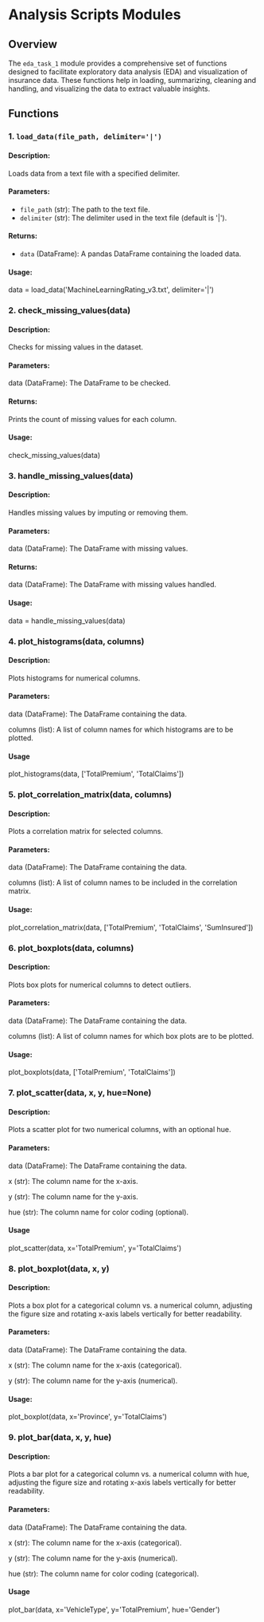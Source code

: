 # Analysis Scripts Modules

## Overview

The `eda_task_1` module provides a comprehensive set of functions designed to facilitate exploratory data analysis (EDA) and visualization of insurance data. These functions help in loading, summarizing, cleaning and handling, and visualizing the data to extract valuable insights.

## Functions

### 1. `load_data(file_path, delimiter='|')`
#### Description:
Loads data from a text file with a specified delimiter.

#### Parameters:
- `file_path` (str): The path to the text file.
- `delimiter` (str): The delimiter used in the text file (default is '|').

#### Returns:
- `data` (DataFrame): A pandas DataFrame containing the loaded data.

#### Usage:
data = load_data('MachineLearningRating_v3.txt', delimiter='|')



### 2. check_missing_values(data)
#### Description:
Checks for missing values in the dataset.

#### Parameters:
data (DataFrame): The DataFrame to be checked.

#### Returns:
Prints the count of missing values for each column.

#### Usage:
check_missing_values(data)

### 3. handle_missing_values(data)
#### Description:
Handles missing values by imputing or removing them.

#### Parameters:
data (DataFrame): The DataFrame with missing values.

#### Returns:
data (DataFrame): The DataFrame with missing values handled.

#### Usage:
data = handle_missing_values(data)


### 4. plot_histograms(data, columns)
#### Description:
Plots histograms for numerical columns.

#### Parameters:
data (DataFrame): The DataFrame containing the data.

columns (list): A list of column names for which histograms are to be plotted.

#### Usage
plot_histograms(data, ['TotalPremium', 'TotalClaims'])

### 5. plot_correlation_matrix(data, columns)
#### Description:
Plots a correlation matrix for selected columns.

#### Parameters:
data (DataFrame): The DataFrame containing the data.

columns (list): A list of column names to be included in the correlation matrix.

#### Usage:
plot_correlation_matrix(data, ['TotalPremium', 'TotalClaims', 'SumInsured'])

### 6. plot_boxplots(data, columns)
#### Description:
Plots box plots for numerical columns to detect outliers.

#### Parameters:
data (DataFrame): The DataFrame containing the data.

columns (list): A list of column names for which box plots are to be plotted.

#### Usage:
plot_boxplots(data, ['TotalPremium', 'TotalClaims'])

### 7. plot_scatter(data, x, y, hue=None)
#### Description:
Plots a scatter plot for two numerical columns, with an optional hue.

#### Parameters:
data (DataFrame): The DataFrame containing the data.

x (str): The column name for the x-axis.

y (str): The column name for the y-axis.

hue (str): The column name for color coding (optional).

#### Usage
plot_scatter(data, x='TotalPremium', y='TotalClaims')

### 8. plot_boxplot(data, x, y)
#### Description:
Plots a box plot for a categorical column vs. a numerical column, adjusting the figure size and rotating x-axis labels vertically for better readability.

#### Parameters:
data (DataFrame): The DataFrame containing the data.

x (str): The column name for the x-axis (categorical).

y (str): The column name for the y-axis (numerical).

#### Usage:

plot_boxplot(data, x='Province', y='TotalClaims')

### 9. plot_bar(data, x, y, hue)
#### Description:
Plots a bar plot for a categorical column vs. a numerical column with hue, adjusting the figure size and rotating x-axis labels vertically for better readability.

#### Parameters:
data (DataFrame): The DataFrame containing the data.

x (str): The column name for the x-axis (categorical).

y (str): The column name for the y-axis (numerical).

hue (str): The column name for color coding (categorical).

#### Usage
plot_bar(data, x='VehicleType', y='TotalPremium', hue='Gender')